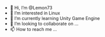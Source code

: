 - 👋 Hi, I’m @Lemon73
- 👀 I’m interested in Linux
- 🌱 I’m currently learning Unity Game Engine
- 💞️ I’m looking to collaborate on ...
- 📫 How to reach me ...

<!---
Lemon73/Lemon73 is a ✨ special ✨ repository because its `README.md` (this file) appears on your GitHub profile.
You can click the Preview link to take a look at your changes.
--->

